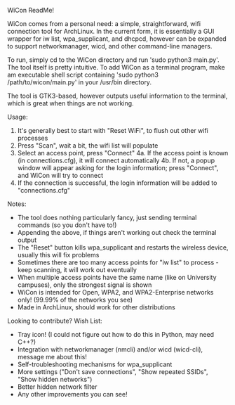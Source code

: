 WiCon ReadMe!

WiCon comes from a personal need: a simple, straightforward, wifi connection tool for ArchLinux.
In the current form, it is essentially a GUI wrapper for iw list, wpa_supplicant, and dhcpcd, however
can be expanded to support networkmanager, wicd, and other command-line managers.

To run, simply cd to the WiCon directory and run 'sudo python3 main.py'. The tool itself is pretty intuitive.
To add WiCon as a terminal program, make am executable shell script containing 'sudo python3 /path/to/wicon/main.py'
in your /usr/bin directory.

The tool is GTK3-based, however outputs useful information to the terminal, which is great when things
are not working.

Usage:
1. It's generally best to start with "Reset WiFi", to flush out other wifi processes
2. Press "Scan", wait a bit, the wifi list will populate
3. Select an access point, press "Connect"
4a. If the access point is known (in connections.cfg), it will connect automatically
4b. If not, a popup window will appear asking for the login information; press "Connect", and WiCon will try to connect
5. If the connection is successful, the login information will be added to "connections.cfg"

Notes:
- The tool does nothing particularly fancy, just sending terminal commands (so you don't have to!)
- Appending the above, if things aren't working out check the terminal output
- The "Reset" button kills wpa_supplicant and restarts the wireless device, usually this will fix problems
- Sometimes there are too many access points for "iw list" to process - keep scanning, it will work out eventually
- When multiple access points have the same name (like on University campuses), only the strongest signal is shown
- WiCon is intended for Open, WPA2, and WPA2-Enterprise networks only! (99.99% of the networks you see)
- Made in ArchLinux, should work for other distributions

Looking to contribute? Wish List:
- Tray icon! (I could not figure out how to do this in Python, may need C++?)
- Integration with networkmanager (nmcli) and/or wicd (wicd-cli), message me about this!
- Self-troubleshooting mechanisms for wpa_supplicant
- More settings ("Don't save connections", "Show repeated SSIDs", "Show hidden networks")
- Better hidden network filter
- Any other improvements you can see!
